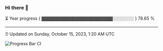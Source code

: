 ### Hi there 👋

⏳ Year progress { ▓▓▓▓▓▓▓▓▓▓▓▓▓▓▓▓▓▓▓▓▓▓▓░░░░░░░ } 78.65 %

---

⏰ Updated on Sunday, October 15, 2023, 1:20 AM UTC

![Progress Bar CI](https://github.com/arthurbuhl/arthurbuhl/workflows/Progress%20Bar%20CI/badge.svg)
